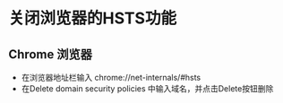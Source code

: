 # 关闭浏览器的HSTS功能

## Chrome 浏览器

* 在浏览器地址栏输入 chrome://net-internals/#hsts
* 在Delete domain security policies 中输入域名，并点击Delete按钮删除